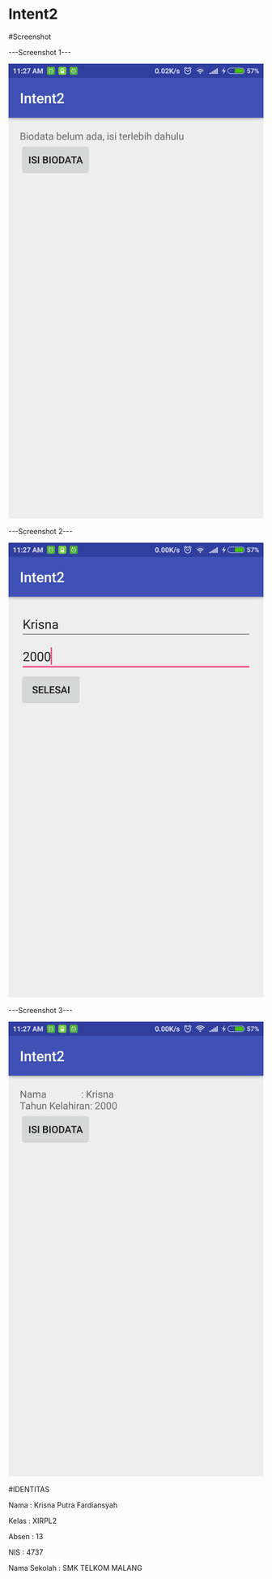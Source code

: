 # Intent2


#Screenshot

---Screenshot 1---


![Screenshot](https://github.com/kputraf/Intent2/blob/master/Screenshot_2016-10-09-11-27-04-939_id.sch.smktelkom_mlg.learn.intent2.png)


---Screenshot 2---

![Screenshot](https://github.com/kputraf/Intent2/blob/master/Screenshot_2016-10-09-11-27-29-246_id.sch.smktelkom_mlg.learn.intent2.png)


---Screenshot 3---

![Screenshot](https://github.com/kputraf/Intent2/blob/master/Screenshot_2016-10-09-11-27-33-083_id.sch.smktelkom_mlg.learn.intent2.png)



#IDENTITAS 

Nama : Krisna Putra Fardiansyah

Kelas : XIRPL2

Absen : 13

NIS : 4737

Nama Sekolah : SMK TELKOM MALANG
